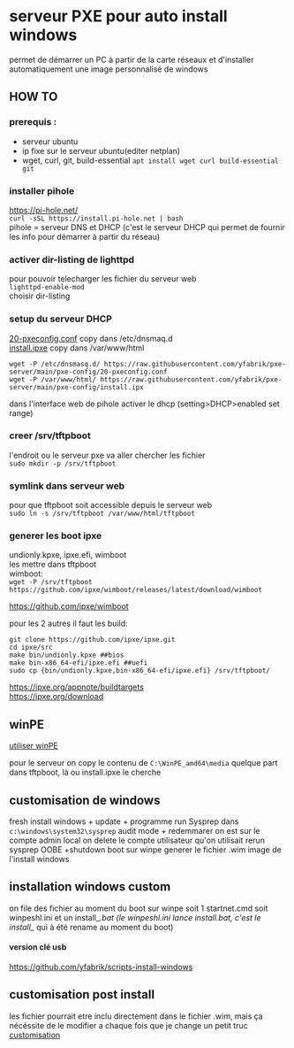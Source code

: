 # serveur PXE pour auto install windows
permet de démarrer un PC à partir de la carte réseaux et d'installer automatiquement une image personnalisé de windows 


## HOW TO
### prerequis :
- serveur ubuntu
- ip fixe sur le serveur ubuntu(editer netplan)
- wget, curl, git, build-essential   ``apt install wget curl build-essential git``

### installer pihole
https://pi-hole.net/  
```curl -sSL https://install.pi-hole.net | bash```  
pihole = serveur DNS et DHCP (c'est le serveur DHCP qui permet de fournir les info pour démarrer à partir du réseau)


### activer dir-listing de lighttpd 
pour pouvoir telecharger les fichier du serveur web  
```lighttpd-enable-mod```  
choisir dir-listing


### setup du serveur DHCP
[20-pxeconfig.conf](pxe-config/20-pxeconfig.conf) copy dans /etc/dnsmaq.d  
[install.ipxe](pxe-config/install.ipxe) copy dans /var/www/html  
```
wget -P /etc/dnsmasq.d/ https://raw.githubusercontent.com/yfabrik/pxe-server/main/pxe-config/20-pxeconfig.conf   
wget -P /var/www/html/ https://raw.githubusercontent.com/yfabrik/pxe-server/main/pxe-config/install.ipx
```

dans l'interface web de pihole activer le dhcp (setting>DHCP>enabled set range)

### creer /srv/tftpboot
l'endroit ou le serveur pxe va aller chercher les fichier  
```sudo mkdir -p /srv/tftpboot```
### symlink dans serveur web
pour que tftpboot soit accessible depuis le serveur web  
```sudo ln -s /srv/tftpboot /var/www/html/tftpboot```

### generer les boot ipxe
undionly.kpxe, ipxe.efi, wimboot  
les mettre dans tftpboot  
wimboot:  
```wget -P /srv/tftpboot https://github.com/ipxe/wimboot/releases/latest/download/wimboot```

https://github.com/ipxe/wimboot

pour les 2 autres il faut les build:
```
git clone https://github.com/ipxe/ipxe.git
cd ipxe/src
make bin/undionly.kpxe ##bios
make bin-x86_64-efi/ipxe.efi ##uefi
sudo cp {bin/undionly.kpxe,bin-x86_64-efi/ipxe.efi} /srv/tftpboot/
```

https://ipxe.org/appnote/buildtargets  
https://ipxe.org/download


## winPE

[utiliser winPE](winpe.md)

pour le serveur on copy le contenu de `C:\WinPE_amd64\media` quelque part dans tftpboot, là ou install.ipxe le cherche

## customisation de windows
fresh install windows + update + programme
run Sysprep dans `c:\windows\system32\sysprep` audit mode + redemmarer
on est sur le compte admin local on delete le compte utilisateur qu'on utilisait 
rerun sysprep OOBE +shutdown
boot sur winpe 
generer le fichier .wim image de l'install windows


## installation windows custom
on file des fichier au moment du boot sur winpe
soit 1 startnet.cmd
soit winpeshl.ini et un install_*.bat (le winpeshl.ini lance install.bat, c'est le install_* qui à été rename au moment du boot)

#### version clé usb
https://github.com/yfabrik/scripts-install-windows

## customisation post install
les fichier pourrait etre inclu directement dans le fichier .wim, mais ça nécéssite de le modifier a chaque fois que je change un petit truc
[customisation ](personnalisation.md)


